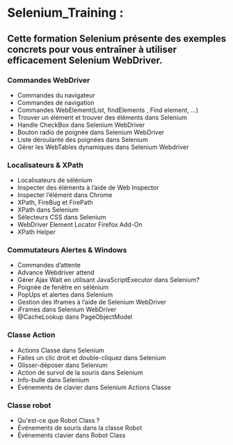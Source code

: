 # Selenium_Training :

## Cette formation Selenium présente des exemples concrets pour vous entraîner à utiliser efficacement Selenium WebDriver.

### Commandes WebDriver
- Commandes du navigateur
- Commandes de navigation
- Commandes WebElement(List<WebElement>, findElements , Find element, ...)
- Trouver un élément et trouver des éléments dans Selenium
- Handle CheckBox dans Selenium WebDriver
- Bouton radio de poignée dans Selenium WebDriver
- Liste déroulante des poignées dans Selenium
- Gérer les WebTables dynamiques dans Selenium Webdriver

### Localisateurs & XPath
- Localisateurs de sélénium
- Inspecter des éléments à l’aide de Web Inspector
- Inspecter l’élément dans Chrome
- XPath, FireBug et FirePath
- XPath dans Selenium
- Sélecteurs CSS dans Selenium
- WebDriver Element Locator Firefox Add-On
- XPath Helper

### Commutateurs Alertes & Windows
- Commandes d’attente
- Advance Webdriver attend
- Gérer Ajax Wait en utilisant JavaScriptExecutor dans Selenium?
- Poignée de fenêtre en sélénium
- PopUps et alertes dans Selenium
- Gestion des Iframes à l’aide de Selenium WebDriver
- iFrames dans Selenium WebDriver
- @CacheLookup dans PageObjectModel

### Classe Action
- Actions Classe dans Selenium
- Faites un clic droit et double-cliquez dans Selenium
- Glisser-déposer dans Selenium
- Action de survol de la souris dans Selenium
- Info-bulle dans Selenium
- Événements de clavier dans Selenium Actions Classe

### Classe robot
- Qu'est-ce que Robot Class ?
- Événements de souris dans la classe Robot
- Événements clavier dans Robot Class
